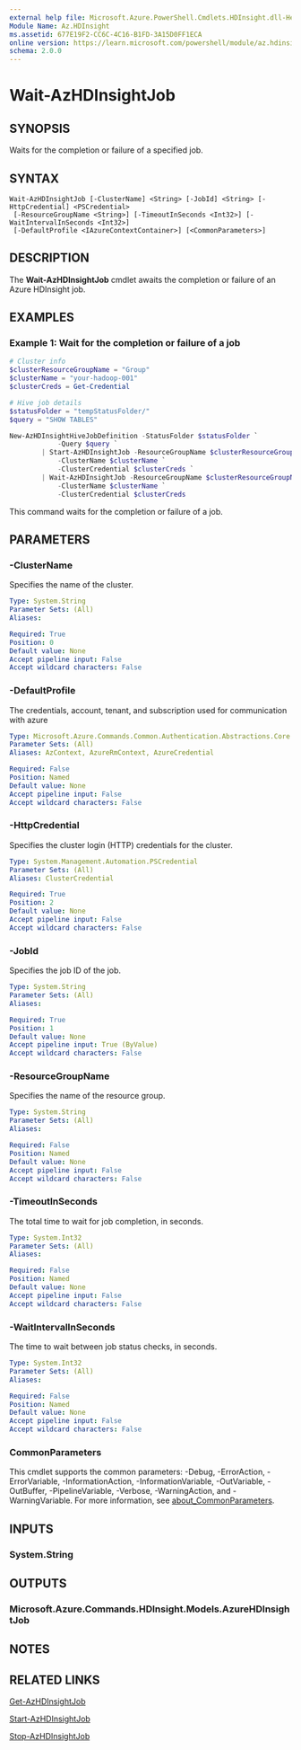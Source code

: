 ```yaml
---
external help file: Microsoft.Azure.PowerShell.Cmdlets.HDInsight.dll-Help.xml
Module Name: Az.HDInsight
ms.assetid: 677E19F2-CC6C-4C16-B1FD-3A15D0FF1ECA
online version: https://learn.microsoft.com/powershell/module/az.hdinsight/wait-azhdinsightjob
schema: 2.0.0
---
```


# Wait-AzHDInsightJob

## SYNOPSIS
Waits for the completion or failure of a specified job.

## SYNTAX

```
Wait-AzHDInsightJob [-ClusterName] <String> [-JobId] <String> [-HttpCredential] <PSCredential>
 [-ResourceGroupName <String>] [-TimeoutInSeconds <Int32>] [-WaitIntervalInSeconds <Int32>]
 [-DefaultProfile <IAzureContextContainer>] [<CommonParameters>]
```

## DESCRIPTION
The **Wait-AzHDInsightJob** cmdlet awaits the completion or failure of an Azure HDInsight job.

## EXAMPLES

### Example 1: Wait for the completion or failure of a job
```powershell
# Cluster info
$clusterResourceGroupName = "Group"
$clusterName = "your-hadoop-001"
$clusterCreds = Get-Credential

# Hive job details
$statusFolder = "tempStatusFolder/"
$query = "SHOW TABLES"

New-AzHDInsightHiveJobDefinition -StatusFolder $statusFolder `
            -Query $query `
        | Start-AzHDInsightJob -ResourceGroupName $clusterResourceGroupName `
            -ClusterName $clusterName `
            -ClusterCredential $clusterCreds `
        | Wait-AzHDInsightJob -ResourceGroupName $clusterResourceGroupName `
            -ClusterName $clusterName `
            -ClusterCredential $clusterCreds
```

This command waits for the completion or failure of a job.

## PARAMETERS

### -ClusterName
Specifies the name of the cluster.

```yaml
Type: System.String
Parameter Sets: (All)
Aliases:

Required: True
Position: 0
Default value: None
Accept pipeline input: False
Accept wildcard characters: False
```

### -DefaultProfile
The credentials, account, tenant, and subscription used for communication with azure

```yaml
Type: Microsoft.Azure.Commands.Common.Authentication.Abstractions.Core.IAzureContextContainer
Parameter Sets: (All)
Aliases: AzContext, AzureRmContext, AzureCredential

Required: False
Position: Named
Default value: None
Accept pipeline input: False
Accept wildcard characters: False
```

### -HttpCredential
Specifies the cluster login (HTTP) credentials for the cluster.

```yaml
Type: System.Management.Automation.PSCredential
Parameter Sets: (All)
Aliases: ClusterCredential

Required: True
Position: 2
Default value: None
Accept pipeline input: False
Accept wildcard characters: False
```

### -JobId
Specifies the job ID of the job.

```yaml
Type: System.String
Parameter Sets: (All)
Aliases:

Required: True
Position: 1
Default value: None
Accept pipeline input: True (ByValue)
Accept wildcard characters: False
```

### -ResourceGroupName
Specifies the name of the resource group.

```yaml
Type: System.String
Parameter Sets: (All)
Aliases:

Required: False
Position: Named
Default value: None
Accept pipeline input: False
Accept wildcard characters: False
```

### -TimeoutInSeconds
The total time to wait for job completion, in seconds.

```yaml
Type: System.Int32
Parameter Sets: (All)
Aliases:

Required: False
Position: Named
Default value: None
Accept pipeline input: False
Accept wildcard characters: False
```

### -WaitIntervalInSeconds
The time to wait between job status checks, in seconds.

```yaml
Type: System.Int32
Parameter Sets: (All)
Aliases:

Required: False
Position: Named
Default value: None
Accept pipeline input: False
Accept wildcard characters: False
```

### CommonParameters
This cmdlet supports the common parameters: -Debug, -ErrorAction, -ErrorVariable, -InformationAction, -InformationVariable, -OutVariable, -OutBuffer, -PipelineVariable, -Verbose, -WarningAction, and -WarningVariable. For more information, see [about_CommonParameters](http://go.microsoft.com/fwlink/?LinkID=113216).

## INPUTS

### System.String

## OUTPUTS

### Microsoft.Azure.Commands.HDInsight.Models.AzureHDInsightJob

## NOTES

## RELATED LINKS

[Get-AzHDInsightJob](./Get-AzHDInsightJob.md)

[Start-AzHDInsightJob](./Start-AzHDInsightJob.md)

[Stop-AzHDInsightJob](./Stop-AzHDInsightJob.md)


